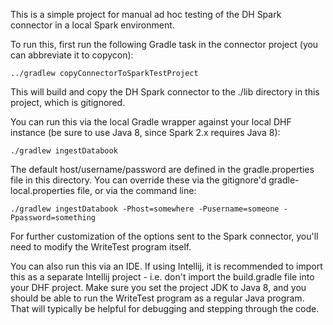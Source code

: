 This is a simple project for manual ad hoc testing of the DH Spark connector in a local Spark environment.

To run this, first run the following Gradle task in the connector project (you can abbreviate it to copycon):

    ../gradlew copyConnectorToSparkTestProject

This will build and copy the DH Spark connector to the ./lib directory in this project, which is gitignored. 

You can run this via the local Gradle wrapper against your local DHF instance (be sure to use Java 8, since Spark 2.x
requires Java 8):

    ./gradlew ingestDatabook
    
The default host/username/password are defined in the gradle.properties file in this directory. You can override these 
via the gitignore'd gradle-local.properties file, or via the command line:

    ./gradlew ingestDatabook -Phost=somewhere -Pusername=someone -Ppassword=something

For further customization of the options sent to the Spark connector, you'll need to modify the WriteTest program itself.

You can also run this via an IDE. If using Intellij, it is recommended to import this as a separate Intellij project - i.e.
don't import the build.gradle file into your DHF project. Make sure you set the project JDK to Java 8, and you should be 
able to run the WriteTest program as a regular Java program. That will typically be helpful for debugging and stepping 
through the code.

